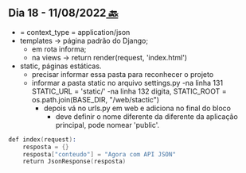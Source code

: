 ## Dia 18 - 11/08/2022[  🔙](../../README.md)

- = context_type = application/json
- templates -> página padrão do Django;
    - em rota informa;
    - na views -> return render(request, 'index.html')
- static, páginas estáticas.
    - precisar informar essa pasta para reconhecer o projeto
    - informar a pasta static no arquivo settings.py
        -na linha 131 STATIC_URL = 'static/'
        -na linha 132 digita, STATIC_ROOT = os.path.join(BASE_DIR, "/web/stactic")
        - depois vá no urls.py em web e adiciona no final do bloco
            - deve definir o nome diferente da diferente da aplicação principal, pode nomear 'public'.


```s
def index(request):
    resposta = {}
    resposta["conteudo"] = "Agora com API JSON"
    return JsonResponse(resposta)
```